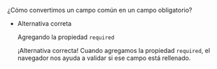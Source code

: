 ¿Cómo convertimos un campo común en un campo obligatorio?

- Alternativa correta
    
    Agregando la propiedad `required`
    
    ¡Alternativa correcta! Cuando agregamos la propiedad `required`, el navegador nos ayuda a validar si ese campo está rellenado.